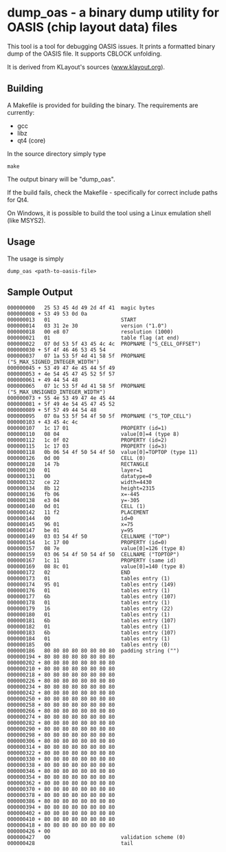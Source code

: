 # dump_oas - a binary dump utility for OASIS (chip layout data) files 

This tool is a tool for debugging OASIS issues. It prints a formatted binary dump of the OASIS file.
It supports CBLOCK unfolding.

It is derived from KLayout's sources (www.klayout.org).

## Building

A Makefile is provided for building the binary. The requirements are currently:

 * gcc
 * libz
 * qt4 (core)

In the source directory simply type

    make

The output binary will be "dump_oas".

If the build fails, check the Makefile - specifically for correct include paths for Qt4.

On Windows, it is possible to build the tool using a Linux emulation shell (like MSYS2).

## Usage

The usage is simply

    dump_oas <path-to-oasis-file>


## Sample Output

```
000000000   25 53 45 4d 49 2d 4f 41  magic bytes
000000008 + 53 49 53 0d 0a 
000000013   01                       START
000000014   03 31 2e 30              version ("1.0")
000000018   00 e8 07                 resolution (1000)
000000021   01                       table flag (at end)
000000022   07 0d 53 5f 43 45 4c 4c  PROPNAME ("S_CELL_OFFSET")
000000030 + 5f 4f 46 46 53 45 54 
000000037   07 1a 53 5f 4d 41 58 5f  PROPNAME ("S_MAX_SIGNED_INTEGER_WIDTH")
000000045 + 53 49 47 4e 45 44 5f 49 
000000053 + 4e 54 45 47 45 52 5f 57 
000000061 + 49 44 54 48 
000000065   07 1c 53 5f 4d 41 58 5f  PROPNAME ("S_MAX_UNSIGNED_INTEGER_WIDTH")
000000073 + 55 4e 53 49 47 4e 45 44 
000000081 + 5f 49 4e 54 45 47 45 52 
000000089 + 5f 57 49 44 54 48 
000000095   07 0a 53 5f 54 4f 50 5f  PROPNAME ("S_TOP_CELL")
000000103 + 43 45 4c 4c 
000000107   1c 17 01                 PROPERTY (id=1)
000000110   08 04                    value[0]=4 (type 8)
000000112   1c 0f 02                 PROPERTY (id=2)
000000115   1c 17 03                 PROPERTY (id=3)
000000118   0b 06 54 4f 50 54 4f 50  value[0]=TOPTOP (type 11)
000000126   0d 00                    CELL (0)
000000128   14 7b                    RECTANGLE
000000130   01                       layer=1
000000131   00                       datatype=0
000000132   ce 22                    width=4430
000000134   8b 12                    height=2315
000000136   fb 06                    x=-445
000000138   e3 04                    y=-305
000000140   0d 01                    CELL (1)
000000142   11 f2                    PLACEMENT
000000144   00                       id=0
000000145   96 01                    x=75
000000147   be 01                    y=95
000000149   03 03 54 4f 50           CELLNAME ("TOP")
000000154   1c 17 00                 PROPERTY (id=0)
000000157   08 7e                    value[0]=126 (type 8)
000000159   03 06 54 4f 50 54 4f 50  CELLNAME ("TOPTOP")
000000167   1c 11                    PROPERTY (same id)
000000169   08 8c 01                 value[0]=140 (type 8)
000000172   02                       END
000000173   01                       tables entry (1)
000000174   95 01                    tables entry (149)
000000176   01                       tables entry (1)
000000177   6b                       tables entry (107)
000000178   01                       tables entry (1)
000000179   16                       tables entry (22)
000000180   01                       tables entry (1)
000000181   6b                       tables entry (107)
000000182   01                       tables entry (1)
000000183   6b                       tables entry (107)
000000184   01                       tables entry (1)
000000185   00                       tables entry (0)
000000186   80 80 80 80 80 80 80 80  padding string ("")
000000194 + 80 80 80 80 80 80 80 80 
000000202 + 80 80 80 80 80 80 80 80 
000000210 + 80 80 80 80 80 80 80 80 
000000218 + 80 80 80 80 80 80 80 80 
000000226 + 80 80 80 80 80 80 80 80 
000000234 + 80 80 80 80 80 80 80 80 
000000242 + 80 80 80 80 80 80 80 80 
000000250 + 80 80 80 80 80 80 80 80 
000000258 + 80 80 80 80 80 80 80 80 
000000266 + 80 80 80 80 80 80 80 80 
000000274 + 80 80 80 80 80 80 80 80 
000000282 + 80 80 80 80 80 80 80 80 
000000290 + 80 80 80 80 80 80 80 80 
000000298 + 80 80 80 80 80 80 80 80 
000000306 + 80 80 80 80 80 80 80 80 
000000314 + 80 80 80 80 80 80 80 80 
000000322 + 80 80 80 80 80 80 80 80 
000000330 + 80 80 80 80 80 80 80 80 
000000338 + 80 80 80 80 80 80 80 80 
000000346 + 80 80 80 80 80 80 80 80 
000000354 + 80 80 80 80 80 80 80 80 
000000362 + 80 80 80 80 80 80 80 80 
000000370 + 80 80 80 80 80 80 80 80 
000000378 + 80 80 80 80 80 80 80 80 
000000386 + 80 80 80 80 80 80 80 80 
000000394 + 80 80 80 80 80 80 80 80 
000000402 + 80 80 80 80 80 80 80 80 
000000410 + 80 80 80 80 80 80 80 80 
000000418 + 80 80 80 80 80 80 80 80 
000000426 + 00 
000000427   00                       validation scheme (0)
000000428                            tail
```


